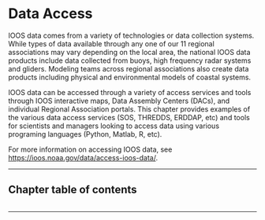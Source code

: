 # Data Access

IOOS data comes from a variety of technologies or data collection systems. While types of data available through any
one of our 11 regional associations may vary depending on the local area, the national IOOS data products include data
collected from buoys, high frequency radar systems and gliders. Modeling teams across regional associations also create
data products including physical and environmental models of coastal systems.

IOOS data can be accessed through a variety of access services and tools through IOOS interactive maps, Data Assembly
Centers (DACs), and individual Regional Association portals. This chapter provides examples of the various data access
services (SOS, THREDDS, ERDDAP, etc) and tools for scientists and managers looking to access data using various programing languages (Python,
Matlab, R, etc).

For more information on accessing IOOS data, see <https://ioos.noaa.gov/data/access-ioos-data/>.

---

## Chapter table of contents

```{tableofcontents}

```

---
